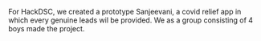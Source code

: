 For HackDSC, we created a prototype Sanjeevani, a covid relief app in which every genuine leads wil be provided. We as a group consisting of 4 boys made the project. 
